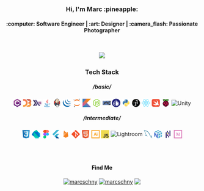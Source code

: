 <h3 align="center"> Hi, I'm Marc :pineapple: </h3>

<h4 align="center">
:computer: Software Engineer  | :art: Designer  |  :camera_flash: Passionate Photographer 
</h4>
</br>

<p align="center">
  <img src="https://github-readme-stats.vercel.app/api/top-langs/?username=marcschny&layout=compact&show_icons=true&title_color=000000&icon_color=ffffff&text_color=111111&bg_color=eeeeee&langs_count=8&hide=Jupyter%20Notebook,ShaderLab,hlsl,Shell,Ruby"/>      
</p>

<h3 align="center">Tech Stack</h3>
<h5 align="center">/basic/</h5>
<p align="center">
  <img src="https://github.com/devicons/devicon/blob/master/icons/csharp/csharp-original.svg" alt="C#" width="22" height="22" align="center"/>
  <img src="https://github.com/devicons/devicon/blob/master/icons/d3js/d3js-original.svg" alt="D3JS" width="22" height="22" align="center"/>
  <img src="https://github.com/devicons/devicon/blob/master/icons/haskell/haskell-original.svg" alt="Haskell" width="22" height="22" align="center"/>
  <img src="https://github.com/devicons/devicon/blob/master/icons/java/java-original.svg" alt="Java" width="22" height="22" align="center"/>
  <img src="https://github.com/devicons/devicon/blob/master/icons/jenkins/jenkins-original.svg" alt="Jenkins" width="22" height="22" align="center"/>
  <img src="https://github.com/devicons/devicon/blob/master/icons/jquery/jquery-original.svg" alt="JQuery" width="22" height="22" align="center"/>
  <img src="https://github.com/devicons/devicon/blob/master/icons/jupyter/jupyter-original.svg" alt="Jupyter" width="22" height="22" align="center"/>
  <img src="https://github.com/devicons/devicon/blob/master/icons/kotlin/kotlin-original.svg" alt="Kotlin" width="22" height="22" align="center"/>
  <img src="https://github.com/devicons/devicon/blob/master/icons/nodejs/nodejs-original.svg" alt="NodeJS" width="22" height="22" align="center"/>
  <img src="https://github.com/devicons/devicon/blob/master/icons/php/php-original.svg" alt="PHP" width="22" height="22" align="center"/>
  <img src="https://github.com/devicons/devicon/blob/master/icons/perl/perl-original.svg" alt="Perl" width="22" height="22" align="center"/>
  <img src="https://github.com/devicons/devicon/blob/master/icons/python/python-original.svg" alt="Python" width="22" height="22" align="center"/>
  <img src="https://github.com/devicons/devicon/blob/master/icons/processing/processing-original.svg" alt="Processing" width="22" height="22" align="center"/>
  <img src="https://github.com/devicons/devicon/blob/master/icons/react/react-original.svg" alt="React" width="22" height="22" align="center"/>
  <img src="https://github.com/devicons/devicon/blob/master/icons/swift/swift-original.svg" alt="Swift" width="22" height="22" align="center"/>
  <img src="https://github.com/devicons/devicon/blob/master/icons/raspberrypi/raspberrypi-original.svg" alt="Raspberry Pi" width="22" height="22" align="center"/>
  <img src="https://cdn.worldvectorlogo.com/logos/unity-69.svg" alt="Unity" width="22" height="22" align="center" />
</p>
<h5 align="center">/intermediate/</h5>
<p align="center">
  <img src="https://github.com/devicons/devicon/blob/master/icons/css3/css3-original.svg" alt="CSS3" width="22" height="22" align="center"/>
  <img src="https://github.com/devicons/devicon/blob/master/icons/dart/dart-original.svg" alt="Dart" width="22" height="22" align="center"/>
  <img src="https://github.com/devicons/devicon/blob/master/icons/figma/figma-original.svg" alt="Figma" width="22" height="22" align="center"/>
  <img src="https://github.com/devicons/devicon/blob/master/icons/flutter/flutter-original.svg" alt="Flutter" width="22" height="22" align="center"/>
  <img src="https://github.com/devicons/devicon/blob/master/icons/firebase/firebase-plain.svg" alt="Firebase" width="22" height="22" align="center"/>
  <img src="https://github.com/devicons/devicon/blob/master/icons/git/git-original.svg" alt="Git" width="22" height="22" align="center"/>
  <img src="https://github.com/devicons/devicon/blob/master/icons/html5/html5-original.svg" alt="HTML5" width="22" height="22" align="center"/>
  <img src="https://github.com/devicons/devicon/blob/master/icons/illustrator/illustrator-line.svg" alt="Illustrator" width="22" height="22" align="center"/>
  <img src="https://github.com/devicons/devicon/blob/master/icons/javascript/javascript-original.svg" alt="Javascript" width="22" height="22" align="center"/>
  <img src="https://cdn.worldvectorlogo.com/logos/adobe-photoshop-lightroom-cc-icon.svg" alt="Lightroom" width="22" height="22" align="center"/>
  <img src="https://github.com/devicons/devicon/blob/master/icons/mysql/mysql-original.svg" alt="MySQL" width="22" height="22" align="center"/>
  <img src="https://github.com/devicons/devicon/blob/master/icons/numpy/numpy-original.svg" alt="Numpy" width="22" height="22" align="center"/>
  <img src="https://github.com/devicons/devicon/blob/master/icons/pandas/pandas-original.svg" alt="Pandas" width="22" height="22" align="center"/>
  <img src="https://github.com/devicons/devicon/blob/master/icons/xd/xd-line.svg" alt="Adobe XD" width="22" height="22" align="center"/>
</p>  
</br></br>

<h4 align="center">Find Me</h4>
<p align="center">
  <a href="https://www.behance.net/marcschny/" alt="marcschny"><img src="https://img.shields.io/badge/Behance-0054F7?style=for-the-badge&logo=behance&logoColor=white" align="center" title="marcschny"/></a> 
  <a href="https://www.instagram.com/marcschny/" alt="marcschny"><img src="https://img.shields.io/badge/Instagram-E4405F?style=for-the-badge&logo=instagram&logoColor=white" align="center" title="marcschny"/></a> 
  <a href="https://www.linkedin.com/in/marc-schnydrig-861360230/" alt="marcschny"><img src="https://img.shields.io/badge/LinkedIn-0077B5?style=for-the-badge&logo=linkedin&logoColor=white" align="center"/></a>
</p>
